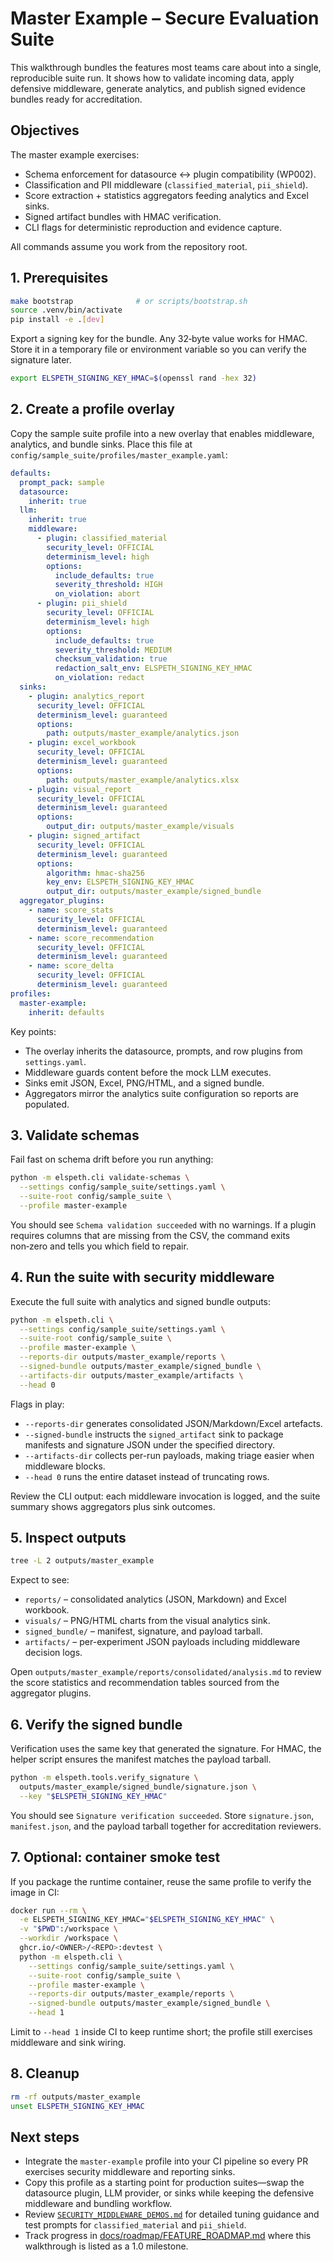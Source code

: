 # Master Example – Secure Evaluation Suite

This walkthrough bundles the features most teams care about into a single, reproducible
suite run. It shows how to validate incoming data, apply defensive middleware, generate
analytics, and publish signed evidence bundles ready for accreditation.

## Objectives

The master example exercises:

- Schema enforcement for datasource ↔ plugin compatibility (WP002).
- Classification and PII middleware (`classified_material`, `pii_shield`).
- Score extraction + statistics aggregators feeding analytics and Excel sinks.
- Signed artifact bundles with HMAC verification.
- CLI flags for deterministic reproduction and evidence capture.

All commands assume you work from the repository root.

## 1. Prerequisites

```bash
make bootstrap              # or scripts/bootstrap.sh
source .venv/bin/activate
pip install -e .[dev]
```

Export a signing key for the bundle. Any 32‑byte value works for HMAC. Store it in a
temporary file or environment variable so you can verify the signature later.

```bash
export ELSPETH_SIGNING_KEY_HMAC=$(openssl rand -hex 32)
```

## 2. Create a profile overlay

Copy the sample suite profile into a new overlay that enables middleware, analytics,
and bundle sinks. Place this file at `config/sample_suite/profiles/master_example.yaml`:

```yaml
defaults:
  prompt_pack: sample
  datasource:
    inherit: true
  llm:
    inherit: true
    middleware:
      - plugin: classified_material
        security_level: OFFICIAL
        determinism_level: high
        options:
          include_defaults: true
          severity_threshold: HIGH
          on_violation: abort
      - plugin: pii_shield
        security_level: OFFICIAL
        determinism_level: high
        options:
          include_defaults: true
          severity_threshold: MEDIUM
          checksum_validation: true
          redaction_salt_env: ELSPETH_SIGNING_KEY_HMAC
          on_violation: redact
  sinks:
    - plugin: analytics_report
      security_level: OFFICIAL
      determinism_level: guaranteed
      options:
        path: outputs/master_example/analytics.json
    - plugin: excel_workbook
      security_level: OFFICIAL
      determinism_level: guaranteed
      options:
        path: outputs/master_example/analytics.xlsx
    - plugin: visual_report
      security_level: OFFICIAL
      determinism_level: guaranteed
      options:
        output_dir: outputs/master_example/visuals
    - plugin: signed_artifact
      security_level: OFFICIAL
      determinism_level: guaranteed
      options:
        algorithm: hmac-sha256
        key_env: ELSPETH_SIGNING_KEY_HMAC
        output_dir: outputs/master_example/signed_bundle
  aggregator_plugins:
    - name: score_stats
      security_level: OFFICIAL
      determinism_level: guaranteed
    - name: score_recommendation
      security_level: OFFICIAL
      determinism_level: guaranteed
    - name: score_delta
      security_level: OFFICIAL
      determinism_level: guaranteed
profiles:
  master-example:
    inherit: defaults
```

Key points:

- The overlay inherits the datasource, prompts, and row plugins from `settings.yaml`.
- Middleware guards content before the mock LLM executes.
- Sinks emit JSON, Excel, PNG/HTML, and a signed bundle.
- Aggregators mirror the analytics suite configuration so reports are populated.

## 3. Validate schemas

Fail fast on schema drift before you run anything:

```bash
python -m elspeth.cli validate-schemas \
  --settings config/sample_suite/settings.yaml \
  --suite-root config/sample_suite \
  --profile master-example
```

You should see `Schema validation succeeded` with no warnings. If a plugin requires
columns that are missing from the CSV, the command exits non‑zero and tells you which
field to repair.

## 4. Run the suite with security middleware

Execute the full suite with analytics and signed bundle outputs:

```bash
python -m elspeth.cli \
  --settings config/sample_suite/settings.yaml \
  --suite-root config/sample_suite \
  --profile master-example \
  --reports-dir outputs/master_example/reports \
  --signed-bundle outputs/master_example/signed_bundle \
  --artifacts-dir outputs/master_example/artifacts \
  --head 0
```

Flags in play:

- `--reports-dir` generates consolidated JSON/Markdown/Excel artefacts.
- `--signed-bundle` instructs the `signed_artifact` sink to package manifests and
  signature JSON under the specified directory.
- `--artifacts-dir` collects per-run payloads, making triage easier when middleware blocks.
- `--head 0` runs the entire dataset instead of truncating rows.

Review the CLI output: each middleware invocation is logged, and the suite summary shows
aggregators plus sink outcomes.

## 5. Inspect outputs

```bash
tree -L 2 outputs/master_example
```

Expect to see:

- `reports/` – consolidated analytics (JSON, Markdown) and Excel workbook.
- `visuals/` – PNG/HTML charts from the visual analytics sink.
- `signed_bundle/` – manifest, signature, and payload tarball.
- `artifacts/` – per-experiment JSON payloads including middleware decision logs.

Open `outputs/master_example/reports/consolidated/analysis.md` to review the score
statistics and recommendation tables sourced from the aggregator plugins.

## 6. Verify the signed bundle

Verification uses the same key that generated the signature. For HMAC, the helper script
ensures the manifest matches the payload tarball.

```bash
python -m elspeth.tools.verify_signature \
  outputs/master_example/signed_bundle/signature.json \
  --key "$ELSPETH_SIGNING_KEY_HMAC"
```

You should see `Signature verification succeeded`. Store `signature.json`,
`manifest.json`, and the payload tarball together for accreditation reviewers.

## 7. Optional: container smoke test

If you package the runtime container, reuse the same profile to verify the image in CI:

```bash
docker run --rm \
  -e ELSPETH_SIGNING_KEY_HMAC="$ELSPETH_SIGNING_KEY_HMAC" \
  -v "$PWD":/workspace \
  --workdir /workspace \
  ghcr.io/<OWNER>/<REPO>:devtest \
  python -m elspeth.cli \
    --settings config/sample_suite/settings.yaml \
    --suite-root config/sample_suite \
    --profile master-example \
    --reports-dir outputs/master_example/reports \
    --signed-bundle outputs/master_example/signed_bundle \
    --head 1
```

Limit to `--head 1` inside CI to keep runtime short; the profile still exercises middleware
and sink wiring.

## 8. Cleanup

```bash
rm -rf outputs/master_example
unset ELSPETH_SIGNING_KEY_HMAC
```

## Next steps

- Integrate the `master-example` profile into your CI pipeline so every PR exercises
  security middleware and reporting sinks.
- Copy this profile as a starting point for production suites—swap the datasource plugin,
  LLM provider, or sinks while keeping the defensive middleware and bundling workflow.
- Review [`SECURITY_MIDDLEWARE_DEMOS.md`](SECURITY_MIDDLEWARE_DEMOS.md) for detailed
  tuning guidance and test prompts for `classified_material` and `pii_shield`.
- Track progress in [docs/roadmap/FEATURE_ROADMAP.md](../roadmap/FEATURE_ROADMAP.md)
  where this walkthrough is listed as a 1.0 milestone.
